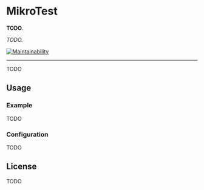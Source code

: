 # MikroTest

**TODO**.

_TODO._

[![Maintainability](https://api.codeclimate.com/v1/badges/ff2d1ee57636a9afe44e/maintainability)](https://codeclimate.com/github/mikaelvesavuori/mikrotest/maintainability)

---

TODO

## Usage

### Example

TODO

### Configuration

TODO

## License

TODO
